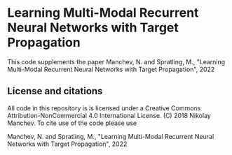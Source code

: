 # Learning Multi-Modal Recurrent Neural Networks with Target Propagation

This code supplements the paper Manchev, N. and Spratling, M., "Learning Multi-Modal Recurrent Neural Networks with Target Propagation", 2022

## License and citations

All code in this repository is is licensed under a Creative Commons Attribution-NonCommercial 4.0 International License. (C) 2018 Nikolay Manchev. To cite use of the code please use 

Manchev, N. and Spratling, M., "Learning Multi-Modal Recurrent Neural Networks with Target Propagation", 2022
